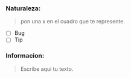 ### Naturaleza:
>pon una x en el cuadro que te represente.
- [ ] Bug
- [ ] Tip

### Informacion:
>Escribe aqui tu texto.

